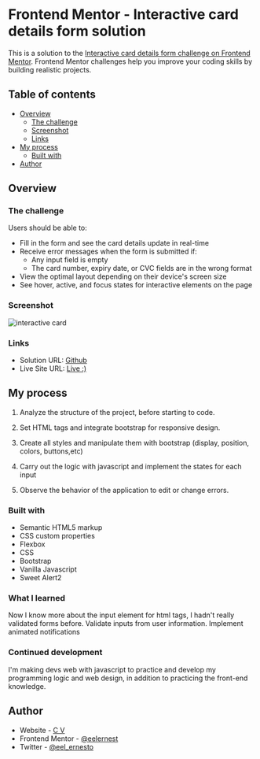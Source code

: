 # Frontend Mentor - Interactive card details form solution

This is a solution to the [Interactive card details form challenge on Frontend Mentor](https://www.frontendmentor.io/challenges/interactive-card-details-form-XpS8cKZDWw). Frontend Mentor challenges help you improve your coding skills by building realistic projects. 

## Table of contents

- [Overview](#overview)
  - [The challenge](#the-challenge)
  - [Screenshot](#screenshot)
  - [Links](#links)
- [My process](#my-process)
  - [Built with](#built-with)
- [Author](#author)


## Overview

### The challenge

Users should be able to:

- Fill in the form and see the card details update in real-time
- Receive error messages when the form is submitted if:
  - Any input field is empty
  - The card number, expiry date, or CVC fields are in the wrong format
- View the optimal layout depending on their device's screen size
- See hover, active, and focus states for interactive elements on the page

### Screenshot

![interactive card](https://user-images.githubusercontent.com/74675215/188336613-04c62963-f183-4284-b535-273c2400e40f.png)

### Links

- Solution URL: [Github](https://github.com/eelernest/Interactive-card-details)
- Live Site URL: [Live :)](https://eelernest.github.io/Interactive-card-details/)

## My process

 1. Analyze the structure of the project, before starting to code.
 
 2. Set HTML tags and integrate bootstrap for responsive design.
 
3. Create all styles and manipulate them with bootstrap (display, position, colors, buttons,etc)

4. Carry out the logic with javascript and implement the states for each input

5. Observe the behavior of the application to edit or change errors.

### Built with

- Semantic HTML5 markup
- CSS custom properties
- Flexbox
- CSS
- Bootstrap
- Vanilla Javascript
- Sweet Alert2

### What I learned


Now I know more about the input element for html tags, I hadn't really validated forms before.
Validate inputs from user information.
Implement animated notifications

### Continued development

I'm making devs web with javascript to practice and develop my programming logic and web design, in addition to practicing the front-end knowledge.

## Author

- Website - [C V](https://eelernest.github.io/cv/)
- Frontend Mentor - [@eelernest](https://www.frontendmentor.io/profile/eelernest)
- Twitter - [@eel_ernesto](https://twitter.com/eel_ernesto)
